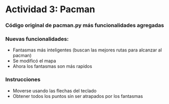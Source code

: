 # Actividad 3: Pacman
### Código original de pacman.py más funcionalidades agregadas
### Nuevas funcionalidades:
- Fantasmas más inteligentes (buscan las mejores rutas para alcanzar al pacman)
- Se modificó el mapa
- Ahora los fantasmas son más rapidos

### Instrucciones
- Moverse usando las flechas del teclado
- Obtener todos los puntos sin ser atrapados por los fantasmas